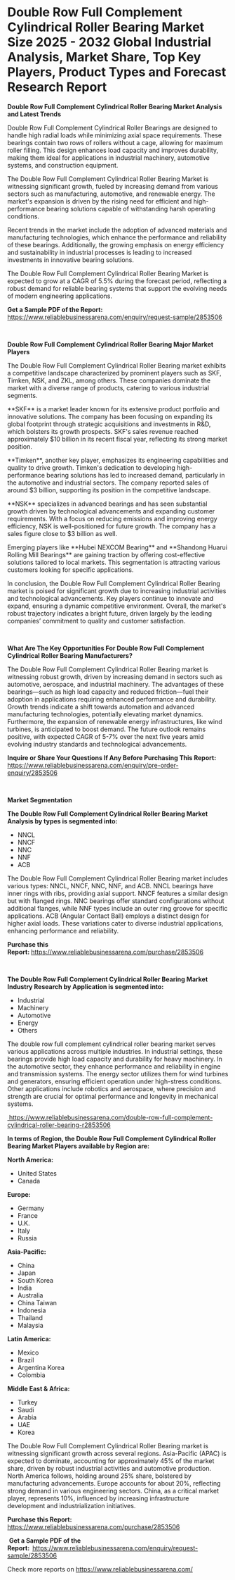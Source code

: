 <p><h1>Double Row Full Complement Cylindrical Roller Bearing Market Size 2025 - 2032 Global Industrial Analysis, Market Share, Top Key Players, Product Types and Forecast Research Report</h1></p><p><strong>Double Row Full Complement Cylindrical Roller Bearing Market Analysis and Latest Trends</strong></p>
<p><p>Double Row Full Complement Cylindrical Roller Bearings are designed to handle high radial loads while minimizing axial space requirements. These bearings contain two rows of rollers without a cage, allowing for maximum roller filling. This design enhances load capacity and improves durability, making them ideal for applications in industrial machinery, automotive systems, and construction equipment.</p><p>The Double Row Full Complement Cylindrical Roller Bearing Market is witnessing significant growth, fueled by increasing demand from various sectors such as manufacturing, automotive, and renewable energy. The market's expansion is driven by the rising need for efficient and high-performance bearing solutions capable of withstanding harsh operating conditions.</p><p>Recent trends in the market include the adoption of advanced materials and manufacturing technologies, which enhance the performance and reliability of these bearings. Additionally, the growing emphasis on energy efficiency and sustainability in industrial processes is leading to increased investments in innovative bearing solutions.</p><p>The Double Row Full Complement Cylindrical Roller Bearing Market is expected to grow at a CAGR of 5.5% during the forecast period, reflecting a robust demand for reliable bearing systems that support the evolving needs of modern engineering applications.</p></p>
<p><strong>Get a Sample PDF of the Report:&nbsp;</strong> <a href="https://www.reliablebusinessarena.com/enquiry/request-sample/2853506?utm_campaign=3218&utm_medium=2&utm_source=Github&utm_content=ia&utm_term=12032025&utm_id=double-row-full-complement-cylindrical-roller-bearing">https://www.reliablebusinessarena.com/enquiry/request-sample/2853506</a></p>
<p>&nbsp;</p>
<p><strong>Double Row Full Complement Cylindrical Roller Bearing Major Market Players</strong></p>
<p><p>The Double Row Full Complement Cylindrical Roller Bearing market exhibits a competitive landscape characterized by prominent players such as SKF, Timken, NSK, and ZKL, among others. These companies dominate the market with a diverse range of products, catering to various industrial segments.</p><p>**SKF** is a market leader known for its extensive product portfolio and innovative solutions. The company has been focusing on expanding its global footprint through strategic acquisitions and investments in R&D, which bolsters its growth prospects. SKF's sales revenue reached approximately $10 billion in its recent fiscal year, reflecting its strong market position.</p><p>**Timken**, another key player, emphasizes its engineering capabilities and quality to drive growth. Timken's dedication to developing high-performance bearing solutions has led to increased demand, particularly in the automotive and industrial sectors. The company reported sales of around $3 billion, supporting its position in the competitive landscape.</p><p>**NSK** specializes in advanced bearings and has seen substantial growth driven by technological advancements and expanding customer requirements. With a focus on reducing emissions and improving energy efficiency, NSK is well-positioned for future growth. The company has a sales figure close to $3 billion as well.</p><p>Emerging players like **Hubei NEXCOM Bearing** and **Shandong Huarui Rolling Mill Bearings** are gaining traction by offering cost-effective solutions tailored to local markets. This segmentation is attracting various customers looking for specific applications.</p><p>In conclusion, the Double Row Full Complement Cylindrical Roller Bearing market is poised for significant growth due to increasing industrial activities and technological advancements. Key players continue to innovate and expand, ensuring a dynamic competitive environment. Overall, the market's robust trajectory indicates a bright future, driven largely by the leading companies’ commitment to quality and customer satisfaction.</p></p>
<p>&nbsp;</p>
<p><strong>What Are The Key Opportunities For Double Row Full Complement Cylindrical Roller Bearing Manufacturers?</strong></p>
<p><p>The Double Row Full Complement Cylindrical Roller Bearing market is witnessing robust growth, driven by increasing demand in sectors such as automotive, aerospace, and industrial machinery. The advantages of these bearings—such as high load capacity and reduced friction—fuel their adoption in applications requiring enhanced performance and durability. Growth trends indicate a shift towards automation and advanced manufacturing technologies, potentially elevating market dynamics. Furthermore, the expansion of renewable energy infrastructures, like wind turbines, is anticipated to boost demand. The future outlook remains positive, with expected CAGR of 5-7% over the next five years amid evolving industry standards and technological advancements.</p></p>
<p><strong>Inquire or Share Your Questions If Any Before Purchasing This Report:</strong> <a href="https://www.reliablebusinessarena.com/enquiry/pre-order-enquiry/2853506?utm_campaign=3218&utm_medium=2&utm_source=Github&utm_content=ia&utm_term=12032025&utm_id=double-row-full-complement-cylindrical-roller-bearing">https://www.reliablebusinessarena.com/enquiry/pre-order-enquiry/2853506</a></p>
<p>&nbsp;</p>
<p><strong>Market Segmentation</strong></p>
<p><strong>The Double Row Full Complement Cylindrical Roller Bearing Market Analysis by types is segmented into:</strong></p>
<p><ul><li>NNCL</li><li>NNCF</li><li>NNC</li><li>NNF</li><li>ACB</li></ul></p>
<p><p>The Double Row Full Complement Cylindrical Roller Bearing market includes various types: NNCL, NNCF, NNC, NNF, and ACB. NNCL bearings have inner rings with ribs, providing axial support. NNCF features a similar design but with flanged rings. NNC bearings offer standard configurations without additional flanges, while NNF types include an outer ring groove for specific applications. ACB (Angular Contact Ball) employs a distinct design for higher axial loads. These variations cater to diverse industrial applications, enhancing performance and reliability.</p></p>
<p><strong>Purchase this Report:&nbsp;</strong><a href="https://www.reliablebusinessarena.com/purchase/2853506?utm_campaign=3218&utm_medium=2&utm_source=Github&utm_content=ia&utm_term=12032025&utm_id=double-row-full-complement-cylindrical-roller-bearing">https://www.reliablebusinessarena.com/purchase/2853506</a></p>
<p>&nbsp;</p>
<p><strong>The Double Row Full Complement Cylindrical Roller Bearing Market Industry Research by Application is segmented into:</strong></p>
<p><ul><li>Industrial</li><li>Machinery</li><li>Automotive</li><li>Energy</li><li>Others</li></ul></p>
<p><p>The double row full complement cylindrical roller bearing market serves various applications across multiple industries. In industrial settings, these bearings provide high load capacity and durability for heavy machinery. In the automotive sector, they enhance performance and reliability in engine and transmission systems. The energy sector utilizes them for wind turbines and generators, ensuring efficient operation under high-stress conditions. Other applications include robotics and aerospace, where precision and strength are crucial for optimal performance and longevity in mechanical systems.</p></p>
<p><a href="https://www.reliablebusinessarena.com/double-row-full-complement-cylindrical-roller-bearing-r2853506?utm_campaign=3218&utm_medium=2&utm_source=Github&utm_content=ia&utm_term=12032025&utm_id=double-row-full-complement-cylindrical-roller-bearing">&nbsp;https://www.reliablebusinessarena.com/double-row-full-complement-cylindrical-roller-bearing-r2853506</a></p>
<p><strong>In terms of Region, the Double Row Full Complement Cylindrical Roller Bearing Market Players available by Region are:</strong></p>
<p>
    <p> <strong> North America: </strong>
        <ul>
            <li>United States</li>
            <li>Canada</li>
        </ul>
        </p> 
    <p> <strong> Europe: </strong>
        <ul>
            <li>Germany</li>
            <li>France</li>
            <li>U.K.</li>
            <li>Italy</li>
            <li>Russia</li>
        </ul>
        </p> 
    <p> <strong> Asia-Pacific: </strong>
        <ul>
            <li>China</li>
            <li>Japan</li>
            <li>South Korea</li>
            <li>India</li>
            <li>Australia</li>
            <li>China Taiwan</li>
            <li>Indonesia</li>
            <li>Thailand</li>
            <li>Malaysia</li>
        </ul>
        </p> 
    <p> <strong> Latin America: </strong>
        <ul>
            <li>Mexico</li>
            <li>Brazil</li>
            <li>Argentina Korea</li>
            <li>Colombia</li>
        </ul>
        </p> 
    <p> <strong> Middle East & Africa: </strong>
        <ul>
            <li>Turkey</li>
            <li>Saudi</li>
            <li>Arabia</li>
            <li>UAE</li>
            <li>Korea</li>
        </ul>
    </p>
    </p>
<p><p>The Double Row Full Complement Cylindrical Roller Bearing market is witnessing significant growth across several regions. Asia-Pacific (APAC) is expected to dominate, accounting for approximately 45% of the market share, driven by robust industrial activities and automotive production. North America follows, holding around 25% share, bolstered by manufacturing advancements. Europe accounts for about 20%, reflecting strong demand in various engineering sectors. China, as a critical market player, represents 10%, influenced by increasing infrastructure development and industrialization initiatives.</p></p>
<p><strong>Purchase this Report: </strong><a href="https://www.reliablebusinessarena.com/purchase/2853506?utm_campaign=3218&utm_medium=2&utm_source=Github&utm_content=ia&utm_term=12032025&utm_id=double-row-full-complement-cylindrical-roller-bearing">https://www.reliablebusinessarena.com/purchase/2853506</a></p>
<p>&nbsp;<strong>Get a Sample PDF of the Report:&nbsp;&nbsp;</strong><a href="https://www.reliablebusinessarena.com/enquiry/request-sample/2853506?utm_campaign=3218&utm_medium=2&utm_source=Github&utm_content=ia&utm_term=12032025&utm_id=double-row-full-complement-cylindrical-roller-bearing">https://www.reliablebusinessarena.com/enquiry/request-sample/2853506</a></p>
<p><strong></strong></p>
<p>Check more reports on <a href="https://www.reliablebusinessarena.com/?utm_campaign=3218&utm_medium=2&utm_source=Github&utm_content=ia&utm_term=12032025&utm_id=double-row-full-complement-cylindrical-roller-bearing">https://www.reliablebusinessarena.com/</a></p>